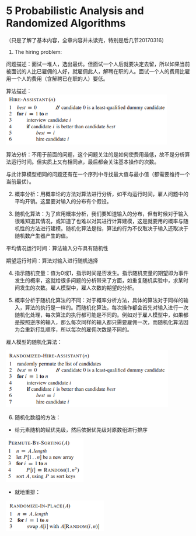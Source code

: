 # 5 Probabilistic Analysis and Randomized Algorithms

（只是了解了基本内容，全章内容并未读完，特别是后几节20170316）

1. The hiring problem:

问题描述：面试一堆人，选出最优。但面试一个人后就要决定去留，所以如果当前被面试的人比已雇佣的人好，就雇佣此人，解聘在职的人。面试一个人的费用比雇用一个人的费用（含解聘已在职的人）要低。

算法描述：
![0501](images/0501.png)

算法分析：不用于前面的问题，这个问题关注的是如何使费用最低，故不是分析算法运行时间。但实质上又有相同点，最后都会关注基本操作的次数。

与此计算模型相同的问题还有在一个序列中寻找最大值与最小值（都需要维持一个当前最优）。

2. 概率分析：用概率论的方法对算法进行分析，如平均运行时间，雇人问题中的平均开销。这里要对输入的分布有个假设。

3. 随机化算法：为了应用概率分析，我们要知道输入的分布，但有时候对于输入很难知道其情况，或知道了也难以对其进行计算建模，这是就要用的概率与随机性的方法进行建模。随机化算法是指，算法的行为不仅取决于输入还取决于随机数产生器产生的值。

平均情况运行时间：算法输入分布具有随机性

期望运行时间：算法对输入进行随机选择

4. 指示随机变量：值为0或1，指示时间是否发生。指示随机变量的期望即为事件发生的概率，这就给很多问题的分析带来了方面，如重复随机实验中，求某时间发生的次数。雇人模型中，雇人次数的期望的分析。

5. 概率分析于随机化算法的不同：对于概率分析方法，具体的算法对于同样的输入，算法的执行是一样的。而随机化算法，每次操作都会首先对输入进行一次随机化处理，每次算法的执行都可能是不同的。例如对于雇人模型中，如果都是按照逆序的输入，那么每次同样的输入都只需要雇佣一次，而随机化算法因为会重新打乱顺序，所以每次的雇佣次数是不同的。

雇人模型的随机化算法：

![](images/0502.png)

6. 随机化数组的方法：
* 给元素随机的赋优先级，然后依据优先级对原数组进行排序

![](images/0503.png)

* 就地重排：

![](images/0504.png)

